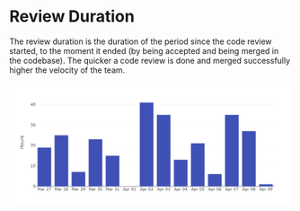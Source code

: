 # Review Duration

The review duration is the duration of the period since the code review started, to the moment it ended \(by being accepted and being merged in the codebase\). The quicker a code review is done and merged successfully higher the velocity of the team.

![](../../.gitbook/assets/image%20%289%29.png)


